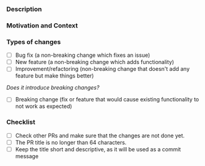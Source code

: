 ### Description

<!--- Describe your changes in detail -->

### Motivation and Context

<!--- Why is this change required? What problem does it solve? -->
<!--- If it fixes an open issue, please link to the issue here. -->

### Types of changes

<!--- What types of changes does your code introduce? Fill up with an `x` in
the box that apply: -->

- [ ] Bug fix (a non-breaking change which fixes an issue)
- [ ] New feature (a non-breaking change which adds functionality)
- [ ] Improvement/refactoring (non-breaking change that doesn't add any feature
  but make things better)

*Does it introduce breaking changes?*

- [ ] Breaking change (fix or feature that would cause existing functionality to
  not work as expected)

### Checklist

<!--- Go over all the following points, and fill up with an `x` in all the
boxes that apply. -->

- [ ] Check other PRs and make sure that the changes are not done yet.
- [ ] The PR title is no longer than 64 characters.
- [ ] Keep the title short and descriptive, as it will be used as a commit
      message